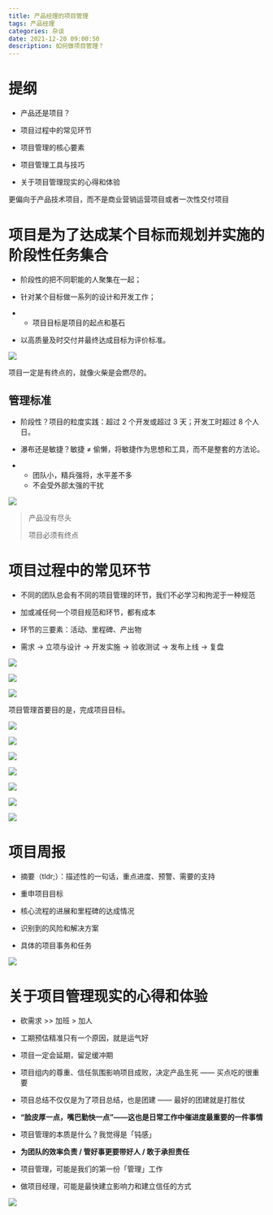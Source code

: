 ```yaml
---
title: 产品经理的项目管理
tags: 产品经理
categories: 杂谈
date: 2021-12-20 09:00:50
description: 如何做项目管理？
---
```


# 提纲

- 产品还是项⽬？
- 项⽬过程中的常⻅环节

- 项⽬管理的核⼼要素
- 项⽬管理⼯具与技巧

- 关于项⽬管理现实的⼼得和体验

更偏向于产品技术项目，而不是商业营销运营项目或者一次性交付项目

# 项⽬是为了达成某个⽬标⽽规划并实施的阶段性任务集合

- 阶段性的把不同职能的⼈聚集在⼀起；
- 针对某个⽬标做⼀系列的设计和开发⼯作；

- - 项目目标是项目的起点和基石

- 以⾼质量及时交付并最终达成⽬标为评价标准。

![](https://s3plus.meituan.net/v1/mss_f32142e8d47149129e9550e929704625/yzz-test-image/20211220090142)

项目一定是有终点的，就像火柴是会燃尽的。

## 管理标准

- 阶段性？项⽬的粒度实践：超过 2 个开发或超过 3 天；开发⼯时超过 8 个⼈⽇。
- 瀑布还是敏捷？敏捷 ≠ 偷懒，将敏捷作为思想和⼯具，⽽不是整套的⽅法论。

- - 团队小，精兵强将，水平差不多
  - 不会受外部太强的干扰

![](https://s3plus.meituan.net/v1/mss_f32142e8d47149129e9550e929704625/yzz-test-image/20211220090155)

> 产品没有尽头
>
> 项目必须有终点

# 项⽬过程中的常⻅环节

- 不同的团队总会有不同的项⽬管理的环节，我们不必学习和拘泥于⼀种规范
- 加或减任何⼀个项⽬规范和环节，都有成本

- 环节的三要素：活动、⾥程碑、产出物
- 需求 → ⽴项与设计 → 开发实施 → 验收测试 → 发布上线 → 复盘

![](https://s3plus.meituan.net/v1/mss_f32142e8d47149129e9550e929704625/yzz-test-image/20211220090232)

![](https://s3plus.meituan.net/v1/mss_f32142e8d47149129e9550e929704625/yzz-test-image/20211220090313)

![](https://s3plus.meituan.net/v1/mss_f32142e8d47149129e9550e929704625/yzz-test-image/20211220090323)

项目管理首要目的是，完成项目目标。

![](https://s3plus.meituan.net/v1/mss_f32142e8d47149129e9550e929704625/yzz-test-image/20211220090344)

![](https://s3plus.meituan.net/v1/mss_f32142e8d47149129e9550e929704625/yzz-test-image/20211220090355)

![](https://s3plus.meituan.net/v1/mss_f32142e8d47149129e9550e929704625/yzz-test-image/20211220090403)

![](https://s3plus.meituan.net/v1/mss_f32142e8d47149129e9550e929704625/yzz-test-image/20211220090409)

![](https://s3plus.meituan.net/v1/mss_f32142e8d47149129e9550e929704625/yzz-test-image/20211220090432)

![](https://s3plus.meituan.net/v1/mss_f32142e8d47149129e9550e929704625/yzz-test-image/20211220090441)

![](https://s3plus.meituan.net/v1/mss_f32142e8d47149129e9550e929704625/yzz-test-image/20211220090450)

# 项⽬周报

- 摘要（tldr;）：描述性的⼀句话，重点进度、预警、需要的⽀持
- 重申项⽬⽬标

- 核⼼流程的进展和⾥程碑的达成情况
- 识别到的⻛险和解决⽅案

- 具体的项⽬事务和任务

![](https://s3plus.meituan.net/v1/mss_f32142e8d47149129e9550e929704625/yzz-test-image/20211220090522)

# 关于项⽬管理现实的⼼得和体验

- 砍需求 >> 加班 > 加⼈
- ⼯期预估精准只有⼀个原因，就是运⽓好

- 项⽬⼀定会延期，留⾜缓冲期
- 项⽬组内的尊重、信任氛围影响项⽬成败，决定产品⽣死 —— 买点吃的很重要

- 项⽬总结不仅仅是为了项⽬总结，也是团建 —— 最好的团建就是打胜仗
- **“脸⽪厚⼀点，嘴巴勤快⼀点”——这也是日常工作中催进度最重要的一件事情**

- 项⽬管理的本质是什么？我觉得是「钝感」
- **为团队的效率负责 / 管好事更要带好⼈ / 敢于承担责任**

- 项⽬管理，可能是我们的第⼀份「管理」⼯作
- 做项⽬经理，可能是最快建⽴影响⼒和建⽴信任的⽅式

![](https://s3plus.meituan.net/v1/mss_f32142e8d47149129e9550e929704625/yzz-test-image/20211220090610)
